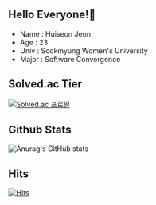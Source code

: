 ## Hello Everyone!:raised_hands:

* Name : Huiseon Jeon
* Age : 23
* Univ : Sookmyung Women's University
* Major : Software Convergence

## Solved.ac Tier
[![Solved.ac 프로필](http://mazassumnida.wtf/api/v2/generate_badge?boj=jackie032)](https://solved.ac/jackie032)

## Github Stats
![Anurag's GitHub stats](https://github-readme-stats.vercel.app/api?username=huiseon37&&show_icons=true&theme=dracula)

## Hits
[![Hits](https://hits.seeyoufarm.com/api/count/incr/badge.svg?url=https%3A%2F%2Fgithub.com%2Fhuiseon37&count_bg=%23FF5CD0&title_bg=%23555555&icon=&icon_color=%23E7E7E7&title=hits&edge_flat=false)](https://hits.seeyoufarm.com)
